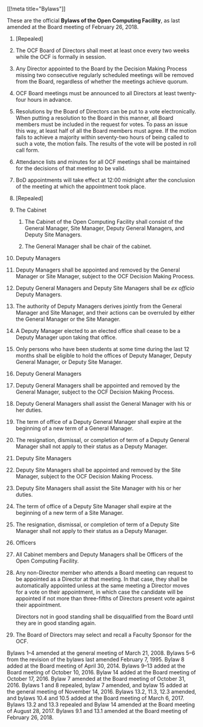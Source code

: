 [[!meta title="Bylaws"]]

These are the official **Bylaws of the Open Computing Facility**, as last
amended at the Board meeting of February 26, 2018.

1. [Repealed]

2. The OCF Board of Directors shall meet at least once every two weeks while
   the OCF is formally in session.

3. Any Director appointed to the Board by the Decision Making Process missing
   two consecutive regularly scheduled meetings will be removed from the Board,
   regardless of whether the meetings achieve quorum.

4. OCF Board meetings must be announced to all Directors at least twenty-four
   hours in advance.

5. Resolutions by the Board of Directors can be put to a vote electronically.
   When putting a resolution to the Board in this manner, all Board members
   must be included in the request for votes. To pass an issue this way, at
   least half of all the Board members must agree. If the motion fails to
   achieve a majority within seventy-two hours of being called to such a vote,
   the motion fails. The results of the vote will be posted in roll call form.

6. Attendance lists and minutes for all OCF meetings shall be maintained for
   the decisions of that meeting to be valid.

7. BoD appointments will take effect at 12:00 midnight after the conclusion of
   the meeting at which the appointment took place.

8. [Repealed]

9. The Cabinet

   1. The Cabinet of the Open Computing Facility shall consist of the General
      Manager, Site Manager, Deputy General Managers, and Deputy Site Managers.

   2. The General Manager shall be chair of the cabinet.

10. Deputy Managers

11. Deputy Managers shall be appointed and removed by the General Manager or
    Site Manager, subject to the OCF Decision Making Process.

12. Deputy General Managers and Deputy Site Managers shall be _ex officio_
    Deputy Managers.

13. The authority of Deputy Managers derives jointly from the General Manager
    and Site Manager, and their actions can be overruled by either the
    General Manager or the Site Manager.

14. A Deputy Manager elected to an elected office shall cease to be a Deputy
    Manager upon taking that office.

15. Only persons who have been students at some time during the last 12
    months shall be eligible to hold the offices of Deputy Manager, Deputy
    General Manager, or Deputy Site Manager.

16. Deputy General Managers

17. Deputy General Managers shall be appointed and removed by the General
    Manager, subject to the OCF Decision Making Process.

18. Deputy General Managers shall assist the General Manager with his or her
    duties.

19. The term of office of a Deputy General Manager shall expire at the
    beginning of a new term of a General Manager.

20. The resignation, dismissal, or completion of term of a Deputy General
    Manager shall not apply to their status as a Deputy Manager.

21. Deputy Site Managers

22. Deputy Site Managers shall be appointed and removed by the Site Manager,
    subject to the OCF Decision Making Process.

23. Deputy Site Managers shall assist the Site Manager with his or her
    duties.

24. The term of office of a Deputy Site Manager shall expire at the beginning
    of a new term of a Site Manager.

25. The resignation, dismissal, or completion of term of a Deputy Site
    Manager shall not apply to their status as a Deputy Manager.

26. Officers

27. All Cabinet members and Deputy Managers shall be Officers of the Open
    Computing Facility.

28. Any non-Director member who attends a Board meeting can request to be
    appointed as a Director at that meeting. In that case, they shall be
    automatically appointed unless at the same meeting a Director moves for a
    vote on their appointment, in which case the candidate will be appointed if
    not more than three-fifths of Directors present vote against their
    appointment.

    Directors not in good standing shall be disqualified from the Board until
    they are in good standing again.

29. The Board of Directors may select and recall a Faculty Sponsor for the OCF.

Bylaws 1–4 amended at the general meeting of March 21, 2008. Bylaws 5–6 from
the revision of the bylaws last amended February 7, 1995. Bylaw 8 added at the
Board meeting of April 30, 2014. Bylaws 9–13 added at the Board meeting of
October 10, 2016. Bylaw 14 added at the Board meeting of October 17, 2016.
Bylaw 7 amended at the Board meeting of October 31, 2016. Bylaws 1 and 8
repealed, bylaw 7 amended, and bylaw 15 added at the general meeting of
November 14, 2016. Bylaws 13.2, 11.3, 12.3 amended, and bylaws 10.4 and 10.5
added at the Board meeting of March 6, 2017. Bylaws 13.2 and 13.3 repealed and
Bylaw 14 amended at the Board meeting of August 28, 2017. Bylaws 9.1 and 13.1 amended at the Board meeting of February 26, 2018.
